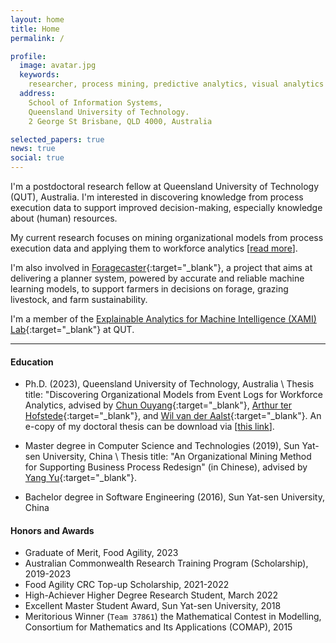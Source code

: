 ```yaml
---
layout: home
title: Home
permalink: /

profile:
  image: avatar.jpg
  keywords:
    researcher, process mining, predictive analytics, visual analytics
  address: 
    School of Information Systems,
    Queensland University of Technology.
    2 George St Brisbane, QLD 4000, Australia

selected_papers: true
news: true
social: true
---
```


I'm a postdoctoral research fellow at Queensland University of Technology (QUT),
Australia. I'm interested in discovering knowledge from process execution data
to support improved decision-making, especially knowledge about (human)
resources. 

My current research focuses on mining organizational models from process
execution data and applying them to workforce analytics [[read
more](./projects/omm)]. 

I'm also involved in
[Foragecaster](https://www.agriwebb.com/foragecaster/){:target="_blank"}, a
project that aims at delivering a planner system, powered by accurate and
reliable machine learning models, to support farmers in decisions on forage,
grazing livestock, and farm sustainability.


I'm a member of the [Explainable Analytics for Machine Intelligence (XAMI)
Lab](https://www.xami-lab.org/){:target="_blank"} at QUT.

<hr>

#### Education

- Ph.D. (2023), Queensland University of Technology, Australia \\
  Thesis title: "Discovering Organizational Models from Event Logs for Workforce Analytics,
  advised by 
  [Chun Ouyang](https://staff.qut.edu.au/staff/c.ouyang){:target="_blank"}, 
  [Arthur ter Hofstede](https://arthurterhofstede.github.io/){:target="_blank"}, 
  and [Wil van der Aalst](http://www.vdaalst.com/){:target="_blank"}. 
  An e-copy of my doctoral thesis can be download via [[this link]()].

- Master degree in Computer Science and Technologies (2019), Sun Yat-sen University, China \\
  Thesis title: "An Organizational Mining Method for Supporting Business Process
  Redesign" (in Chinese), advised by 
  [Yang Yu](https://sse.sysu.edu.cn/teacher/163){:target="_blank"}.

- Bachelor degree in Software Engineering (2016), Sun Yat-sen University, China

#### Honors and Awards

- Graduate of Merit, Food Agility, 2023
- Australian Commonwealth Research Training Program (Scholarship), 2019-2023
- Food Agility CRC Top-up Scholarship, 2021-2022
- High-Achiever Higher Degree Research Student, March 2022
- Excellent Master Student Award, Sun Yat-sen University, 2018
- Meritorious Winner (`Team 37861`) the Mathematical Contest in Modelling,
Consortium for Mathematics and Its Applications (COMAP), 2015
